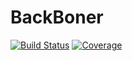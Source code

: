 # BackBoner

[![Build Status](https://github.com/anton083/BackBoner.jl/actions/workflows/CI.yml/badge.svg?branch=main)](https://github.com/anton083/BackBoner.jl/actions/workflows/CI.yml?query=branch%3Amain)
[![Coverage](https://codecov.io/gh/anton083/BackBoner.jl/branch/main/graph/badge.svg)](https://codecov.io/gh/anton083/BackBoner.jl)
